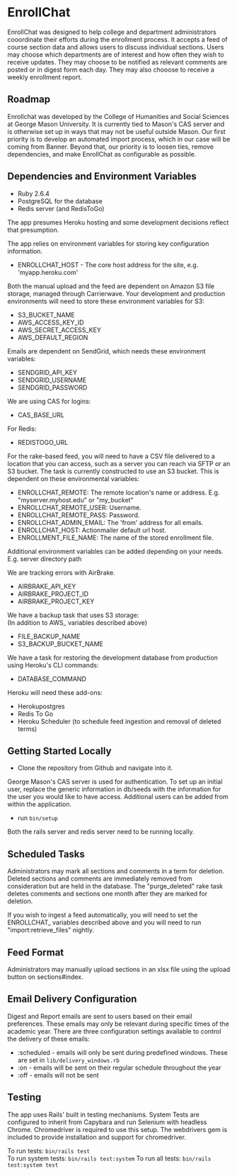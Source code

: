 # EnrollChat

EnrollChat was designed to help college and department administrators cooordinate their efforts during the enrollment process. It accepts a feed of course section data and allows users to discuss individual sections. Users may choose which departments are of interest and how often they wish to receive updates. They may choose to be notified as relevant comments are posted or in digest form each day. They may also chooose to receive a weekly enrollment report.

## Roadmap

Enrollchat was developed by the College of Humanities and Social Sciences at George Mason University. It is currently tied to Mason's CAS server and is otherwise set up in ways that may not be useful outside Mason. Our first priority is to develop an automated import process, which in our case will be coming from Banner. Beyond that, our priority is to loosen ties, remove dependencies, and make EnrollChat as configurable as possible.

## Dependencies and Environment Variables

* Ruby 2.6.4
* PostgreSQL for the database
* Redis server (and RedisToGo)

The app presumes Heroku hosting and some development decisions reflect that presumption.

The app relies on environment variables for storing key configuration information.
* ENROLLCHAT_HOST - The core host address for the site, e.g. 'myapp.heroku.com'

Both the manual upload and the feed are dependent on Amazon S3 file storage, managed through Carrierwave. Your development and production environments will need to store these environment variables for S3:
* S3_BUCKET_NAME
* AWS_ACCESS_KEY_ID
* AWS_SECRET_ACCESS_KEY
* AWS_DEFAULT_REGION

Emails are dependent on SendGrid, which needs these environment variables:
* SENDGRID_API_KEY
* SENDGRID_USERNAME
* SENDGRID_PASSWORD

We are using CAS for logins:
* CAS_BASE_URL

For Redis:
* REDISTOGO_URL

For the rake-based feed, you will need to have a CSV file delivered to a location that you can access, such as a server you can reach via SFTP or an S3 bucket. The task is currently constructed to use an S3 bucket. This is dependent on these environmental variables:
* ENROLLCHAT_REMOTE: The remote location's name or address. E.g. "myserver.myhost.edu" or "my_bucket"
* ENROLLCHAT_REMOTE_USER: Username.
* ENROLLCHAT_REMOTE_PASS: Password.
* ENROLLCHAT_ADMIN_EMAIL: The 'from' address for all emails.
* ENROLLCHAT_HOST: Actionmailer default url host.
* ENROLLMENT_FILE_NAME: The name of the stored enrollment file.

Additional environment variables can be added depending on your needs. E.g. server directory path

We are tracking errors with AirBrake.
* AIRBRAKE_API_KEY
* AIRBRAKE_PROJECT_ID
* AIRBRAKE_PROJECT_KEY

We have a backup task that uses S3 storage:  
(In addition to AWS_ variables described above)  
* FILE_BACKUP_NAME  
* S3_BACKUP_BUCKET_NAME

We have a task for restoring the development database from production using Heroku's CLI commands:  
* DATABASE_COMMAND

Heroku will need these add-ons:
* Herokupostgres
* Redis To Go
* Heroku Scheduler (to schedule feed ingestion and removal of deleted terms)

## Getting Started Locally
* Clone the repository from Github and navigate into it.

George Mason's CAS server is used for authentication. To set up an initial user, replace the generic information in db/seeds with the information for the user you would like to have access. Additional users can be added from within the application.

* run `bin/setup`

Both the rails server and redis server need to be running locally.

## Scheduled Tasks

Administrators may mark all sections and comments in a term for deletion. Deleted sections and comments are immediately removed from consideration but are held in the database. The "purge_deleted" rake task deletes comments and sections one month after they are marked for deletion.

If you wish to ingest a feed automatically, you will need to set the ENROLLCHAT_ variables described above and you will need to run "import:retrieve_files" nightly.

## Feed Format

Administrators may manually upload sections in an xlsx file using the upload button on sections#index.

## Email Delivery Configuration

Digest and Report emails are sent to users based on their email preferences. These emails may only be relevant during specific times of the academic year. There are three configuration settings available to control the delivery of these emails:
- :scheduled - emails will only be sent during predefined windows. These are set in `lib/delivery_windows.rb`
- :on - emails will be sent on their regular schedule throughout the year
- :off - emails will not be sent

## Testing

The app uses Rails' built in testing mechanisms. System Tests are configured to inherit from Capybara and run Selenium with headless Chrome. Chromedriver is required to use this setup. The webdrivers gem is included to provide installation and support for chromedriver.

To run tests: `bin/rails test`  
To run system tests: `bin/rails test:system`
To run all tests: `bin/rails test:system test`
